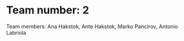 <h1>Team number: 2</h1>

Team members: Ana Hakstok, Ante Hakstok, Marko Pancirov, Antonio Labriola


